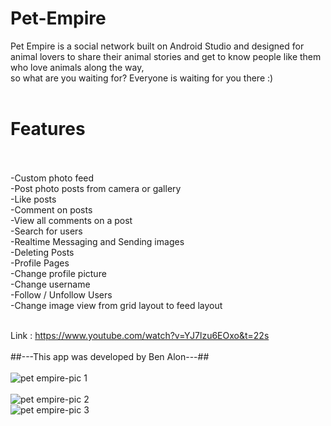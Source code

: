 # Pet-Empire

Pet Empire is a social network built on Android Studio and designed for animal lovers to share
their animal stories and get to know people like them who love animals along the way,<br/>
 so what are you waiting for? Everyone is waiting for you there :)
 <br/>
  <br/>
 # Features #
  <br/>
   <br/>
-Custom photo feed
 <br/>
-Post photo posts from camera or gallery
 <br/>
-Like posts
 <br/>
-Comment on posts
 <br/>
-View all comments on a post
 <br/>
-Search for users
 <br/>
-Realtime Messaging and Sending images
 <br/>
-Deleting Posts
 <br/>
-Profile Pages
 <br/>
-Change profile picture
 <br/>
-Change username
 <br/>
-Follow / Unfollow Users
 <br/>
-Change image view from grid layout to feed layout
 <br/>
  <br/>




Link : https://www.youtube.com/watch?v=YJ7lzu6EOxo&t=22s
 <br/>
 <br/>
##---This app was developed by Ben Alon---##
 <br/>
 <br/>
![pet empire-pic 1](https://user-images.githubusercontent.com/65303505/121535607-fb53f800-ca0a-11eb-8e4c-cff838298343.PNG)
 <br/>
  <br/>
![pet empire-pic 2](https://user-images.githubusercontent.com/65303505/121535626-ff801580-ca0a-11eb-82fa-63442acfd8c2.PNG)
 <br/>
![pet empire-pic 3](https://user-images.githubusercontent.com/65303505/121535838-2d655a00-ca0b-11eb-803f-0659f7ab6d7f.PNG)














